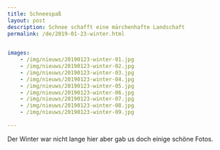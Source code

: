 ```yaml
---
title: Schneespaß
layout: post
description: Schnee schafft eine märchenhafte Landschaft
permalink: /de/2019-01-23-winter.html

    
images: 
    - /img/nieuws/20190123-winter-01.jpg
    - /img/nieuws/20190123-winter-02.jpg
    - /img/nieuws/20190123-winter-03.jpg
    - /img/nieuws/20190123-winter-04.jpg
    - /img/nieuws/20190123-winter-05.jpg
    - /img/nieuws/20190123-winter-06.jpg
    - /img/nieuws/20190123-winter-07.jpg
    - /img/nieuws/20190123-winter-08.jpg
    - /img/nieuws/20190123-winter-09.jpg
    
---
```


Der Winter war nicht lange hier aber gab us doch einige schöne Fotos. 



